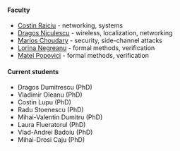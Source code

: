 ---
---

#### Faculty

- [Costin Raiciu](http://nets.cs.pub.ro/~costin/) - networking, systems
- [Dragos Niculescu](http://wi-fi.cs.pub.ro/~dniculescu/) - wireless, localization, networking
- [Marios Choudary](https://cs.pub.ro/index.php/people/userprofile/marios_choudary) - security, side-channel attacks
- [Lorina Negreanu](https://cs.pub.ro/index.php/people/userprofile/lorina_negreanu) - formal methods, verification
- [Matei Popovici](https://cs.pub.ro/index.php/people/userprofile/matei_popovici) - formal methods, verification

#### Current students

- Dragos Dumitrescu (PhD)
- Vladimir Oleanu (PhD)
- Costin Lupu (PhD)
- Radu Stoenescu (PhD)
- Mihai-Valentin Dumitru (PhD)
- Laura Flueratorul (PhD)
- Vlad-Andrei Badoiu (PhD)
- Mihai-Drosi Caju (PhD)

